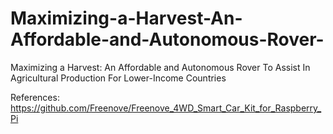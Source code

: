 # Maximizing-a-Harvest-An-Affordable-and-Autonomous-Rover-
Maximizing a Harvest: An Affordable and Autonomous Rover To Assist In Agricultural Production For Lower-Income Countries    

References:
https://github.com/Freenove/Freenove_4WD_Smart_Car_Kit_for_Raspberry_Pi
